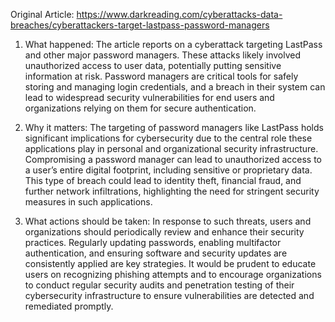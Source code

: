 Original Article: https://www.darkreading.com/cyberattacks-data-breaches/cyberattackers-target-lastpass-password-managers

1) What happened: The article reports on a cyberattack targeting LastPass and other major password managers. These attacks likely involved unauthorized access to user data, potentially putting sensitive information at risk. Password managers are critical tools for safely storing and managing login credentials, and a breach in their system can lead to widespread security vulnerabilities for end users and organizations relying on them for secure authentication.

2) Why it matters: The targeting of password managers like LastPass holds significant implications for cybersecurity due to the central role these applications play in personal and organizational security infrastructure. Compromising a password manager can lead to unauthorized access to a user’s entire digital footprint, including sensitive or proprietary data. This type of breach could lead to identity theft, financial fraud, and further network infiltrations, highlighting the need for stringent security measures in such applications.

3) What actions should be taken: In response to such threats, users and organizations should periodically review and enhance their security practices. Regularly updating passwords, enabling multifactor authentication, and ensuring software and security updates are consistently applied are key strategies. It would be prudent to educate users on recognizing phishing attempts and to encourage organizations to conduct regular security audits and penetration testing of their cybersecurity infrastructure to ensure vulnerabilities are detected and remediated promptly.